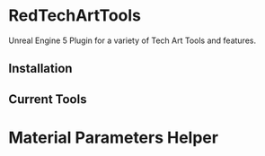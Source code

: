 # RedTechArtTools
Unreal Engine 5 Plugin for a variety of Tech Art Tools and features.

## Installation


## Current Tools

# Material Parameters Helper
